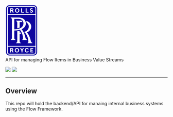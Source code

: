 <p>
    <img alt="Rolls-Royce Logo" width="100" src="https://raw.githubusercontent.com/rropen/.github/main/img/logo.png">
    <br>
    API for managing Flow Items in Business Value Streams
</p>

<!-- Place any useful shield.io shields here.  Use the style=flat styling option. -->
<p>
 <a href=""><img src="https://img.shields.io/badge/Rolls--Royce-Software%20Factory-10069f"></a>
 <a href="http://commitizen.github.io/cz-cli/"><img src="https://img.shields.io/badge/commitizen-friendly-brightgreen?style=flat"></a>
</p>

---

## Overview

This repo will hold the backend/API for manaing internal business systems using the Flow Framework.
